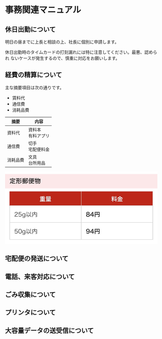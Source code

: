 # 事務関連マニュアル
## 休日出勤について
明日の昼までに上長と相談の上、社長に個別に申請します。

休日出勤時のタイムカードの打刻漏れには特に注意してください。最悪、認められ
ないケースが発生するので、慎重に対応をお願いします。
## 経費の精算について
主な摘要項目は次の通りです。
- 賃料代
- 通信費
- 消耗品費

|摘要 |内容
|--|--
|資料代　 |資料本<br>有料アプリ
|通信費　 |切手<br>宅配便料金
|消耗品費 |文具<br>台所用品

![切手代](img/one_price.png)
## 宅配便の発送について
## 電話、来客対応について
## ごみ収集について
## プリンタについて
## 大容量データの送受信について